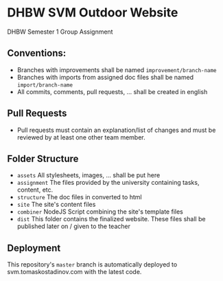 # DHBW SVM Outdoor Website
DHBW Semester 1 Group Assignment


## Conventions:

- Branches with improvements shall be named `improvement/branch-name`
- Branches with imports from assigned doc files shall be named `import/branch-name`
- All commits, comments, pull requests, ... shall be created in english

## Pull Requests
- Pull requests must contain an explanation/list of changes and must be reviewed by at least one other team member.

## Folder Structure

- `assets`        All stylesheets, images, ... shall be put here
- `assignment`    The files provided by the university containing tasks, content, etc.
- `structure`     The doc files in converted to html
- `site`          The site's content files
- `combiner`      NodeJS Script combining the site's template files
- `dist`          This folder contains the finalized website. These files shall be published later on / given to the teacher 

## Deployment

This repository's `master` branch is automatically deployed to svm.tomaskostadinov.com with the latest code.
